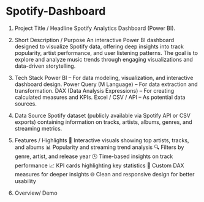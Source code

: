 # Spotify-Dashboard

1. Project Title / Headline
Spotify Analytics Dashboard (Power BI).

2. Short Description / Purpose
An interactive Power BI dashboard designed to visualize Spotify data, offering deep insights into track popularity, artist performance, and user listening patterns. The goal is to explore and analyze music trends through engaging visualizations and data-driven storytelling.

3. Tech Stack
Power BI – For data modeling, visualization, and interactive dashboard design.
Power Query (M Language) – For data extraction and transformation.
DAX (Data Analysis Expressions) – For creating calculated measures and KPIs.
Excel / CSV / API – As potential data sources.

4. Data Source
Spotify dataset (publicly available via Spotify API or CSV exports) containing information on tracks, artists, albums, genres, and streaming metrics.

5. Features / Highlights
🎵 Interactive visuals showing top artists, tracks, and albums
📊 Popularity and streaming trend analysis
🔍 Filters by genre, artist, and release year
🕓 Time-based insights on track performance
📈 KPI cards highlighting key statistics
🧠 Custom DAX measures for deeper insights
🌐 Clean and responsive design for better usability

6. Overview/ Demo
